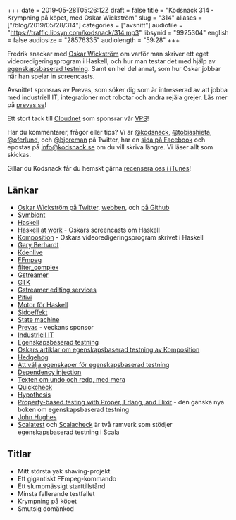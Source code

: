 +++
date = 2019-05-28T05:26:12Z
draft = false
title = "Kodsnack 314 - Krympning på köpet, med Oskar Wickström"
slug = "314"
aliases = ["/blog/2019/05/28/314"]
categories = ["avsnitt"]
audiofile = "https://traffic.libsyn.com/kodsnack/314.mp3"
libsynid = "9925304"
english = false
audiosize = "28576335"
audiolength = "59:28"
+++

Fredrik snackar med [Oskar Wickström](https://twitter.com/owickstrom) om varför man skriver ett eget videoredigeringsprogram i Haskell, och hur man testar det med hjälp av [egenskapsbaserad testning](https://hypothesis.works/articles/what-is-property-based-testing/). Samt en hel del annat, som hur Oskar jobbar när han spelar in screencasts.

Avsnittet sponsras av Prevas, som söker dig som är intresserad av att jobba med industriell IT, integrationer mot robotar och andra rejäla grejer. Läs mer på [prevas.se](https://prevas.se/)!

Ett stort tack till [Cloudnet](http://www.cloudnet.se) som sponsrar vår [VPS](http://en.wikipedia.org/wiki/Virtual_private_server)!

Har du kommentarer, frågor eller tips? Vi är [@kodsnack](https://www.twitter.com/kodsnack), [@tobiashieta](https://www.twitter.com/tobiashieta), [@oferlund](https://www.twitter.com/oferlund), och [@bjoreman](https://www.twitter.com/bjoreman) på Twitter, har en [sida på Facebook](https://www.facebook.com/kodsnack) och epostas på [info@kodsnack.se](mailto:info@kodsnack.se) om du vill skriva längre. Vi läser allt som skickas.

Gillar du Kodsnack får du hemskt gärna [recensera oss i iTunes](http://itunes.apple.com/se/podcast/kodsnack/id561631498?l=en)!

## Länkar ##
* [Oskar Wickström på Twitter](https://twitter.com/owickstrom), [webben](https://wickstrom.tech), och [på Github](https://github.com/owickstrom/)
* [Symbiont](https://symbiont.io/)
* [Haskell](https://www.haskell.org/)
* [Haskell at work](https://haskell-at-work.com/) - Oskars screencasts om Haskell
* [Komposition](https://owickstrom.github.io/komposition/) - Oskars videoredigeringsprogram skrivet i Haskell
* [Gary Berhardt](https://twitter.com/garybernhardt?ref_src=twsrc%5Eappleosx%7Ctwcamp%5Esafari%7Ctwgr%5Eprofile)
* [Kdenlive](https://kdenlive.org/en/)
* [FFmpeg](https://ffmpeg.org/)
* [filter_complex](https://ffmpeg.org/ffmpeg-filters.html)
* [Gstreamer](https://gstreamer.freedesktop.org/)
* [GTK](https://en.wikipedia.org/wiki/GTK)
* [Gstreamer editing services](https://gstreamer.freedesktop.org/data/doc/gstreamer/head/gstreamer-editing-services/html/ch01.html)
* [Pitivi](http://www.pitivi.org/)
* [Motor för Haskell](https://hackage.haskell.org/package/motor)
* [Sidoeffekt](https://en.wikipedia.org/wiki/Side_effect)
* [State machine](https://en.wikipedia.org/wiki/Finite-state_machine)
* [Prevas](https://prevas.se/) - veckans sponsor
* [Industriell IT](https://sv.wikipedia.org/wiki/Industri_4.0)
* [Egenskapsbaserad testning](https://hypothesis.works/articles/what-is-property-based-testing/)
* [Oskars artiklar om egenskapsbaserad testning av Komposition](https://wickstrom.tech/programming/2019/03/02/property-based-testing-in-a-screencast-editor-introduction.html)
* [Hedgehog](https://hedgehog.qa)
* [Att välja egenskaper för egenskapsbaserad testning](https://fsharpforfunandprofit.com/posts/property-based-testing-2/)
* [Dependency injection](https://en.wikipedia.org/wiki/Dependency_injection)
* [Texten om undo och redo, med mera](https://wickstrom.tech/programming/2019/06/02/property-based-testing-in-a-screencast-editor-case-study-3.html)
* [Quickcheck](https://en.wikipedia.org/wiki/QuickCheck)
* [Hypothesis](https://hypothesis.readthedocs.io/en/latest/)
* [Property-based testing with Proper, Erlang, and Elixir](https://www.propertesting.com/) - den ganska nya boken om egenskapsbaserad testning
* [John Hughes](https://en.wikipedia.org/wiki/John_Hughes_%28computer_scientist%29)
* [Scalatest](http://www.scalatest.org/user_guide/property_based_testing) och [Scalacheck](https://www.scalacheck.org/) är två ramverk som stödjer egenskapsbaserad testning i Scala

## Titlar ##
* Mitt största yak shaving-projekt
* Ett gigantiskt FFmpeg-kommando
* Ett slumpmässigt starttillstånd
* Minsta fallerande testfallet
* Krympning på köpet
* Smutsig domänkod